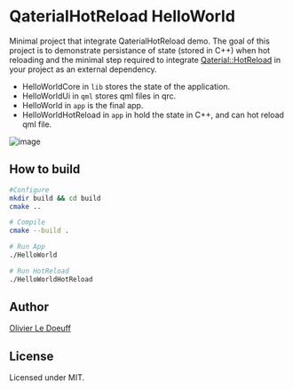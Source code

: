 # QaterialHotReload HelloWorld

Minimal project that integrate QaterialHotReload demo. 
The goal of this project is to demonstrate persistance of state (stored in C++) when hot reloading and the minimal step required to integrate [Qaterial::HotReload](https://github.com/OlivierLDff/QaterialHotReload) in your project as an external dependency.

* HelloWorldCore in `lib` stores the state of the application.
* HelloWorldUi in `qml` stores qml files in qrc.
* HelloWorld in `app` is the final app.
* HelloWorldHotReload in `app` in hold the state in C++, and can hot reload qml file.

![image](https://user-images.githubusercontent.com/17255804/101096958-a0a39480-35c0-11eb-9c5c-31c238de6d24.png)

## How to build

```bash
#Configure
mkdir build && cd build
cmake ..

# Compile
cmake --build .

# Run App
./HelloWorld

# Run HotReload
./HelloWorldHotReload
```

## Author

[Olivier Le Doeuff](olivier.ldff@gmail.com)

## License

Licensed under MIT.
